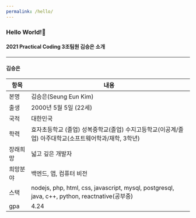 ```yaml
---
permalink: /hello/
---
```


### Hello World!👋
#### 2021 Practical Coding 3조팀원 김승은 소개
****
#### 김승은  
|항목|내용|
|---|---|
|본명|김승은(Seung Eun Kim)|
|출생|2000년 5월 5일 (22세)|
|국적|대한민국|
|학력|효자초등학교 (졸업)  성복중학교(졸업)  수지고등학교(이공계/졸업)  아주대학교(소프트웨어학과/재학, 3학년)|
|장래희망| 넓고 깊은 개발자|
|희망분야|백엔드, 앱, 컴퓨터 비전|
|스택|nodejs, php, html, css, javascript,  mysql, postgresql, java, c++, python, reactnative(공부중)|
|gpa|4.24|
